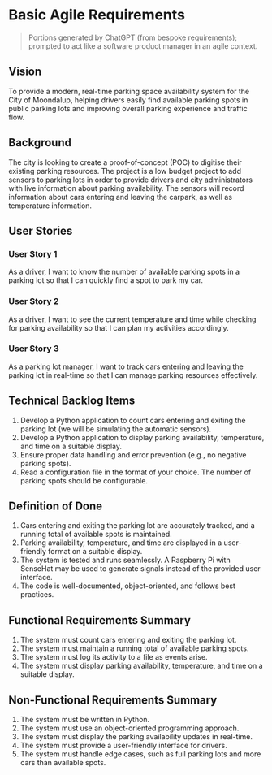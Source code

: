 # Basic Agile Requirements

> Portions generated by ChatGPT (from bespoke requirements); prompted to act like a software product manager in an agile context.

## Vision

To provide a modern, real-time parking space availability system for the City of Moondalup, helping drivers easily find available parking spots in public parking lots and improving overall parking experience and traffic flow.

## Background

The city is looking to create a proof-of-concept (POC) to digitise their existing parking resources. The project is a low budget project to add sensors to parking lots in order to provide drivers and city administrators with live information about parking availability. The sensors will record information about cars entering and leaving the carpark, as well as temperature information.

## User Stories

### User Story 1

As a driver, I want to know the number of available parking spots in a parking lot so that I can quickly find a spot to park my car.

### User Story 2

As a driver, I want to see the current temperature and time while checking for parking availability so that I can plan my activities accordingly.

### User Story 3

As a parking lot manager, I want to track cars entering and leaving the parking lot in real-time so that I can manage parking resources effectively.

## Technical Backlog Items

1. Develop a Python application to count cars entering and exiting the parking lot (we will be simulating the automatic sensors).
3. Develop a Python application to display parking availability, temperature, and time on a suitable display.
4. Ensure proper data handling and error prevention (e.g., no negative parking spots).
5. Read a configuration file in the format of your choice. The number of parking spots should be configurable.

## Definition of Done

1. Cars entering and exiting the parking lot are accurately tracked, and a running total of available spots is maintained.
3. Parking availability, temperature, and time are displayed in a user-friendly format on a suitable display.
4. The system is tested and runs seamlessly. A Raspberry Pi with SenseHat may be used to generate signals instead of the provided user interface.
5. The code is well-documented, object-oriented, and follows best practices.

## Functional Requirements Summary

1. The system must count cars entering and exiting the parking lot.
2. The system must maintain a running total of available parking spots.
3. The system must log its activity to a file as events arise.
4. The system must display parking availability, temperature, and time on a suitable display.

## Non-Functional Requirements Summary

1. The system must be written in Python.
2. The system must use an object-oriented programming approach.
3. The system must display the parking availability updates in real-time.
4. The system must provide a user-friendly interface for drivers.
5. The system must handle edge cases, such as full parking lots and more cars than available spots.
